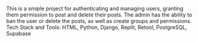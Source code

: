 This is a smiple project for authenticating and managing users, granting them permission to post and delete their posts. 
The admin has the ability to ban the user or delete the posts, as well as create groups and permissions.
Tech Stack and Tools: HTML, Python, Django, Replit, Retool, PostgreSQL, Supabase
